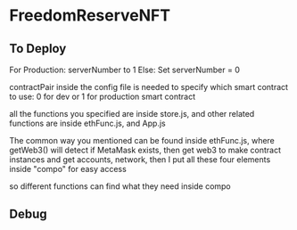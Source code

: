 # FreedomReserveNFT

## To Deploy
For Production:  serverNumber to 1
Else: Set serverNumber = 0

contractPair inside the config file is needed to specify which smart contract to use: 0 for dev or 1 for production smart contract

all the functions you specified are inside store.js, and other related functions are inside ethFunc.js, and App.js

The common way you mentioned can be found inside ethFunc.js, where getWeb3() will detect if MetaMask exists, then get web3 to make contract instances and get accounts, network, then I put all these four elements inside "compo" for easy access

so different functions can find what they need inside compo

## Debug
